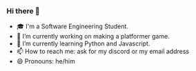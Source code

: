 ### Hi there 👋

<!--
**Shmoofs/Shmoofs** is a ✨ _special_ ✨ repository because its `README.md` (this file) appears on your GitHub profile.

Here are some ideas to get you started:

- 🎓 I'm a Software Engineering Student.
- 🔭 I’m currently working on making a calculator discord bot! 
- 🌱 I’m currently learning Java and C#.
- 📫 How to reach me: ask for my discord or my email address
- 😄 Pronouns: he/him
- ⚡ Fun fact:
                   .---.
              (\./)     \.......-
              >' '<  (__.'""""BP
              " ` " "
-->
- 🎓 I'm a Software Engineering Student.
- 🔭 I’m currently working on making a platformer game. 
- 🌱 I’m currently learning Python and Javascript.
- 📫 How to reach me: ask for my discord or my email address
- 😄 Pronouns: he/him

